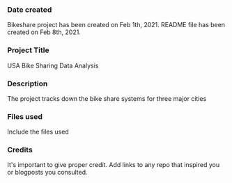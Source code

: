 ### Date created
Bikeshare project has been created on Feb 1th, 2021.
README file has been created on Feb 8th, 2021.

### Project Title
USA Bike Sharing Data Analysis

### Description
The project tracks down the bike share systems for three major cities

### Files used
Include the files used

### Credits
It's important to give proper credit. Add links to any repo that inspired you or blogposts you consulted.
